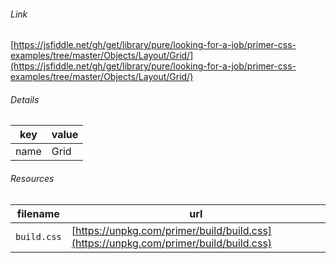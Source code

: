 <!--
https://pypi.org/project/jsfiddle-readme/
-->


###### Link
[https://jsfiddle.net/gh/get/library/pure/looking-for-a-job/primer-css-examples/tree/master/Objects/Layout/Grid/](https://jsfiddle.net/gh/get/library/pure/looking-for-a-job/primer-css-examples/tree/master/Objects/Layout/Grid/)

###### Details
key|value
-|-
name|Grid

###### Resources
filename|url
-|-
`build.css`|[https://unpkg.com/primer/build/build.css](https://unpkg.com/primer/build/build.css)